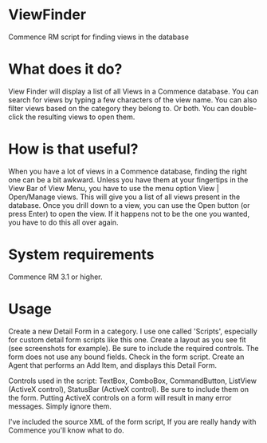 # ViewFinder
Commence RM script for finding views in the database

# What does it do?
View Finder will display a list of all Views in a Commence database. You can search for views by typing a few characters of the view name. You can also filter views based on the category they belong to. Or both. You can double-click the resulting views to open them.

# How is that useful?
When you have a lot of views in a Commence database, finding the right one can be a bit awkward. Unless you have them at your fingertips in the View Bar of View Menu, you have to use the menu option View | Open/Manage views. This will give you a list of all views present in the database. Once you drill down to a view, you can use the Open button (or press Enter) to open the view. If it happens not to be the one you wanted, you have to do this all over again.

# System requirements
Commence RM 3.1 or higher.

# Usage
Create a new Detail Form in a category. I use one called 'Scripts', especially for custom detail form scripts like this one. Create a layout as you see fit (see screenshots for example). Be sure to include the required controls. The form does not use any bound fields. Check in the form script. Create an Agent that performs an Add Item, and displays this Detail Form.

Controls used in the script: TextBox, ComboBox, CommandButton, ListView (ActiveX control), StatusBar (ActiveX control). Be sure to include them on the form. Putting ActiveX controls on a form will result in many error messages. Simply ignore them.

I've included the source XML of the form script, If you are really handy with Commence you'll know what to do.
